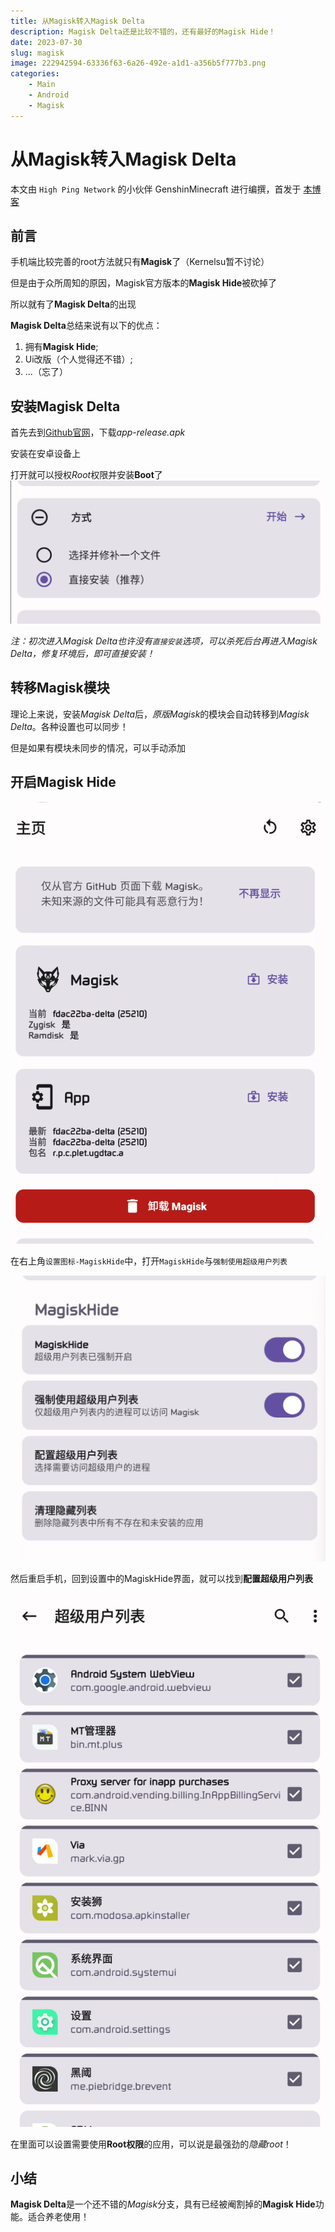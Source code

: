 ```yaml
---
title: 从Magisk转入Magisk Delta
description: Magisk Delta还是比较不错的，还有最好的Magisk Hide！
date: 2023-07-30
slug: magisk
image: 222942594-63336f63-6a26-492e-a1d1-a356b5f777b3.png
categories:
    - Main
    - Android
    - Magisk
---
```


# 从Magisk转入Magisk Delta

本文由 `High Ping Network` 的小伙伴 GenshinMinecraft 进行编撰，首发于 [本博客](https://blog.highp.ing)

## 前言
手机端比较完善的root方法就只有**Magisk**了（Kernelsu暂不讨论）

但是由于众所周知的原因，Magisk官方版本的**Magisk Hide**被砍掉了

所以就有了**Magisk Delta**的出现

**Magisk Delta**总结来说有以下的优点：
1. 拥有**Magisk Hide**;
2. Ui改版（个人觉得还不错）;
3. ...（忘了）

## 安装Magisk Delta
首先去到[Github官网](https://github.com/HuskyDG/magisk-files/releases)，下载*app-release.apk*

安装在安卓设备上

打开就可以授权*Root*权限并安装**Boot**了
![Alt text](image.png)

*注：初次进入Magisk Delta也许没有`直接安装`选项，可以杀死后台再进入Magisk Delta，修复环境后，即可直接安装！*

## 转移Magisk模块
理论上来说，安装*Magisk Delta*后，*原版Magisk*的模块会自动转移到*Magisk Delta*。各种设置也可以同步！

但是如果有模块未同步的情况，可以手动添加

## 开启Magisk Hide
![](image-1.png)

在右上角`设置图标-MagiskHide`中，打开`MagiskHide`与`强制使用超级用户列表`

![](image-2.png)

然后重启手机，回到设置中的MagiskHide界面，就可以找到**配置超级用户列表**

![1](image-3.png)

在里面可以设置需要使用**Root权限**的应用，可以说是最强劲的*隐藏root*！

## 小结
**Magisk Delta**是一个还不错的*Magisk*分支，具有已经被阉割掉的**Magisk Hide**功能。适合养老使用！